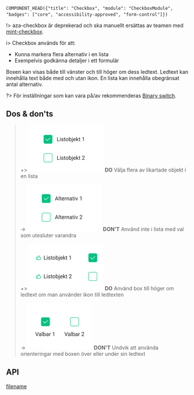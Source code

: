 `COMPONENT_HEAD({"title": "Checkbox", "module": "CheckboxModule", "badges": ["core", "accessibility-approved", "form-control"]})`



!> aza-checkbox är deprekerad och ska manuellt ersättas av teamen med [mint-checkbox](checkbox.md).

i> Checkbox används för att:
- Kunna markera flera alternativ i en lista
- Exempelvis godkänna detaljer i ett formulär

Boxen kan visas både till vänster och till höger om dess ledtext.
Ledtext kan innehålla text både med och utan ikon.
En lista kan innehålla obegränsat antal alternativ.

?> För inställningar som kan vara på/av rekommenderas [Binary switch](binary-switch.md).

<div class="component-example-container" data-example-path="_example-displayer/#/example/checkbox/basexempel"></div>
<div class="component-example-container" data-example-path="_example-displayer/#/example/checkbox/inaktiverad_checkbox"></div>

## Dos & don'ts
> +> ![DO](/docs/_media/components/Checkbox_Do_1.png)
> **DO** Välja flera av likartade objekt i en lista
>
> -> ![DONT](/docs/_media/components/Checkbox_Dont_1.png)
> **DON'T** Använd inte i lista med val som utesluter varandra
>
> +> ![DO](/docs/_media/components/Checkbox_Do_2.png)
> **DO** Använd box till höger om ledtext om man använder ikon till ledtexten
>
> -> ![DONT](/docs/_media/components/Checkbox_Dont_2.png)
> **DON'T** Undvik att använda orienteringar med boxen över eller under sin ledtext

## API
<div class="component-library-api" data-components="checkbox"></div>


[filename](includes/_componentFooter.md ':include')
